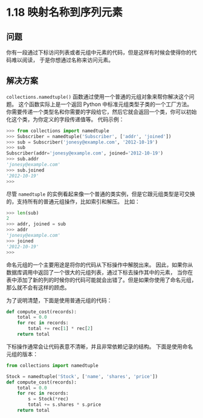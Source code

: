 # 1.18 映射名称到序列元素

## 问题

你有一段通过下标访问列表或者元组中元素的代码，但是这样有时候会使得你的代码难以阅读， 于是你想通过名称来访问元素。

## 解决方案

`collections.namedtuple()` 函数通过使用一个普通的元组对象来帮你解决这个问题。 这个函数实际上是一个返回 Python 中标准元组类型子类的一个工厂方法。 你需要传递一个类型名和你需要的字段给它，然后它就会返回一个类，你可以初始化这个类，为你定义的字段传递值等。 代码示例：

```python
>>> from collections import namedtuple
>>> Subscriber = namedtuple('Subscriber', ['addr', 'joined'])
>>> sub = Subscriber('jonesy@example.com', '2012-10-19')
>>> sub
Subscriber(addr='jonesy@example.com', joined='2012-10-19')
>>> sub.addr
'jonesy@example.com'
>>> sub.joined
'2012-10-19'
>>>
```

尽管 `namedtuple` 的实例看起来像一个普通的类实例，但是它跟元组类型是可交换的，支持所有的普通元组操作，比如索引和解压。 比如：

```python
>>> len(sub)
2
>>> addr, joined = sub
>>> addr
'jonesy@example.com'
>>> joined
'2012-10-19'
>>>
```

命名元组的一个主要用途是将你的代码从下标操作中解脱出来。 因此，如果你从数据库调用中返回了一个很大的元组列表，通过下标去操作其中的元素， 当你在表中添加了新的列的时候你的代码可能就会出错了。但是如果你使用了命名元组，那么就不会有这样的顾虑。

为了说明清楚，下面是使用普通元组的代码：

```python
def compute_cost(records):
    total = 0.0
    for rec in records:
        total += rec[1] * rec[2]
    return total
```

下标操作通常会让代码表意不清晰，并且非常依赖记录的结构。 下面是使用命名元组的版本：

```python
from collections import namedtuple

Stock = namedtuple('Stock', ['name', 'shares', 'price'])
def compute_cost(records):
    total = 0.0
    for rec in records:
        s = Stock(*rec)
        total += s.shares * s.price
    return total
```